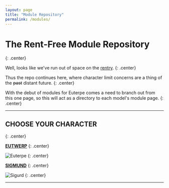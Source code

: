 ```yaml
---
layout: page
title: "Module Repository"
permalink: /modules/
---
```


<style>
	.center {
		text-align: center;
		}
</style>

# The Rent-Free Module Repository
{: .center}

Well, looks like we've run out of space on the [rentry](https://rentry.co/modules).
{: .center}

Thus the repo continues here, where character limit concerns are a thing of the ~~past~~ distant future.
{: .center}

With the debut of modules for Euterpe comes a need to branch out from this one page, so this will act as a directory to each model's module page.
{: .center}

***

## **CHOOSE YOUR CHARACTER**
{: .center}

[**EUTWERP**](https://aidsrentfree.github.io/modules/euterpe)
{: .center}

![Euterpe](https://files.catbox.moe/pe64m1.gif)
{: .center}

[**SIGMUND**](https://aidsrentfree.github.io/modules/sigurd)
{: .center}

![Sigurd](https://files.catbox.moe/tzp1sk.jpg)
{: .center}

***
